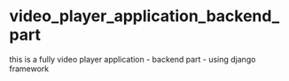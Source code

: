 # video_player_application_backend_part
this is a fully video player application - backend part - using django framework
